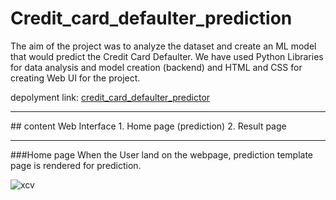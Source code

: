 # Credit_card_defaulter_prediction
The aim of the project was to analyze the dataset and create an ML model that would predict the Credit Card Defaulter. We have used Python Libraries for data analysis and model creation (backend) and HTML and CSS for creating Web UI for the project.

depolyment link: [credit_card_defaulter_predictor](https://web-production-db46.up.railway.app/)
<hr>
##  content
Web Interface
1. Home page (prediction)
2. Result page
<hr>
###Home page
When the User land on the webpage, prediction template page is rendered for prediction.

![xcv](https://drive.google.com/file/d/14xHDG5Z9vEDK0XjsR30TkUhMMfk_DHii/view?usp=sharing)
